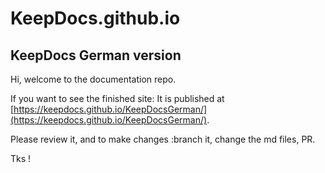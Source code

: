 # KeepDocs.github.io

## KeepDocs German version



Hi, welcome to the documentation repo.

If you want to see the finished site: 
It is published at [https://keepdocs.github.io/KeepDocsGerman/](https://keepdocs.github.io/KeepDocsGerman/).

Please review it, and to make changes :branch it, change the md files, PR.

Tks !
